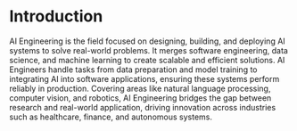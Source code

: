 # Introduction

AI Engineering is the field focused on designing, building, and deploying AI systems to solve real-world problems. It merges software engineering, data science, and machine learning to create scalable and efficient solutions. AI Engineers handle tasks from data preparation and model training to integrating AI into software applications, ensuring these systems perform reliably in production. Covering areas like natural language processing, computer vision, and robotics, AI Engineering bridges the gap between research and real-world application, driving innovation across industries such as healthcare, finance, and autonomous systems.
